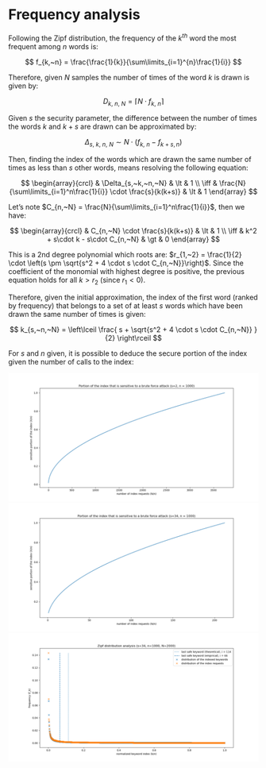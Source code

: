 # Frequency analysis

Following the Zipf distribution, the frequency of the $k^{th}$ word the most
frequent among $n$ words is:

$$
f_{k,~n} = \frac{\frac{1}{k}}{\sum\limits_{i=1}^{n}\frac{1}{i}}
$$

Therefore, given $N$ samples the number of times of the word $k$ is drawn is
given by:

$$
D_{k,~n,~N} = \lceil N \cdot f_{k,~n} \rceil
$$

Given $s$ the security parameter, the difference between the number of times
the words $k$ and $k+s$ are drawn can be approximated by:

$$
\Delta_{s,~k,~n,~N} \sim N \cdot \left(f_{k,~n} - f_{k+s,n}\right)
$$

Then, finding the index of the words which are drawn the same number of times
as less than $s$ other words, means resolving the following equation:

$$
\begin{array}{crcl}
		& \Delta_{s,~k,~n,~N}							& \lt & 1 \\
	\iff	& \frac{N}{\sum\limits_{i=1}^n\frac{1}{i}} \cdot \frac{s}{k(k+s)} 	& \lt & 1
\end{array}
$$

Let’s note $C_{n,~N} = \frac{N}{\sum\limits_{i=1}^n\frac{1}{i}}$, then we have:

$$
\begin{array}{crcl}
		& C_{n,~N} \cdot \frac{s}{k(k+s)}	& \lt & 1 \\
	\iff 	& k^2 + s\cdot k - s\cdot C_{n,~N} 	& \gt & 0
\end{array}
$$

This is a 2nd degree polynomial which roots are:
$r_{1,~2} = \frac{1}{2} \cdot \left(s \pm \sqrt{s^2 + 4 \cdot s \cdot C_{n,~N}}\right)$.
Since the coefficient of the monomial with highest degree is positive, the
previous equation holds for all $k \gt r_2$ (since $r_1 < 0$).

Therefore, given the initial approximation, the index of the first word (ranked
by frequency) that belongs to a set of at least $s$ words which have been drawn
the same number of times is given:

$$
k_{s,~n,~N} = \left\lceil \frac{ s + \sqrt{s^2 + 4 \cdot s \cdot C_{n,~N}} }{2} \right\rceil
$$

For $s$ and $n$ given, it is possible to deduce the secure portion of the index
given the number of calls to the index:

![Figure representing the evolution of $$k_{s,~n,~N}$$ given $$N$$ for $$s=2$$ and $$n=1000$$](./figures/k_snN_s=2_n=1000.png)
![Figure representing the evolution of $$k_{s,~n,~N}$$ given $$N$$ for $$s=34$$ and $$n=1000$$](./figures/k_snN_s=34_n=1000.png)
![Figure representing the frequencies of theoretical and sampled Zipf distribution](./figures/f_k_s=34_n=1000.png)

